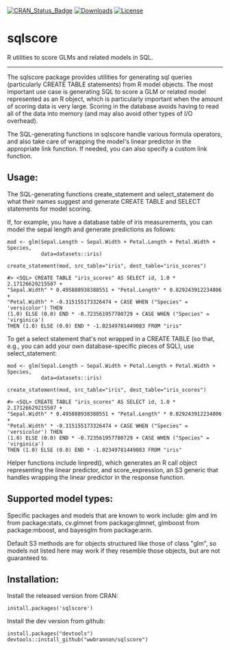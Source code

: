 
<!-- README.md is generated from README.Rmd. Please edit that file -->
[![CRAN\_Status\_Badge](http://www.r-pkg.org/badges/version/sqlscore)](http://cran.r-project.org/web/packages/sqlscore) [![Downloads](http://cranlogs.r-pkg.org/badges/sqlscore)](http://cran.rstudio.com/package=sqlscore) [![License](http://img.shields.io/:license-mit-blue.svg?style=flat)](http://badges.mit-license.org)

sqlscore
========

R utilities to score GLMs and related models in SQL.

------------------------------------------------------------------------

The sqlscore package provides utilities for generating sql queries (particularly CREATE TABLE statements) from R model objects. The most important use case is generating SQL to score a GLM or related model represented as an R object, which is particularly important when the amount of scoring data is very large. Scoring in the database avoids having to read all of the data into memory (and may also avoid other types of I/O overhead).

The SQL-generating functions in sqlscore handle various formula operators, and also take care of wrapping the model's linear predictor in the appropriate link function. If needed, you can also specify a custom link function.

Usage:
------

The SQL-generating functions create\_statement and select\_statement do what their names suggest and generate CREATE TABLE and SELECT statements for model scoring.

If, for example, you have a database table of iris measurements, you can model the sepal length and generate predictions as follows:

    mod <- glm(Sepal.Length ~ Sepal.Width + Petal.Length + Petal.Width + Species,
               data=datasets::iris)

    create_statement(mod, src_table="iris", dest_table="iris_scores")  

    #> <SQL> CREATE TABLE "iris_scores" AS SELECT id, 1.0 * 2.17126629215507 +
    "Sepal.Width" * 0.495888938388551 + "Petal.Length" * 0.829243912234806 +
    "Petal.Width" * -0.315155173326474 + CASE WHEN ("Species" = 'versicolor') THEN
    (1.0) ELSE (0.0) END * -0.723561957780729 + CASE WHEN ("Species" = 'virginica')
    THEN (1.0) ELSE (0.0) END * -1.02349781449083 FROM "iris"

To get a select statement that's not wrapped in a CREATE TABLE (so that, e.g., you can add your own database-specific pieces of SQL), use select\_statement:

    mod <- glm(Sepal.Length ~ Sepal.Width + Petal.Length + Petal.Width + Species,
               data=datasets::iris)

    create_statement(mod, src_table="iris", dest_table="iris_scores")  

    #> <SQL> CREATE TABLE "iris_scores" AS SELECT id, 1.0 * 2.17126629215507 +
    "Sepal.Width" * 0.495888938388551 + "Petal.Length" * 0.829243912234806 +
    "Petal.Width" * -0.315155173326474 + CASE WHEN ("Species" = 'versicolor') THEN
    (1.0) ELSE (0.0) END * -0.723561957780729 + CASE WHEN ("Species" = 'virginica')
    THEN (1.0) ELSE (0.0) END * -1.02349781449083 FROM "iris"

Helper functions include linpred(), which generates an R call object representing the linear predictor, and score\_expression, an S3 generic that handles wrapping the linear predictor in the response function.

Supported model types:
----------------------

Specific packages and models that are known to work include: glm and lm from package:stats, cv.glmnet from package:glmnet, glmboost from package:mboost, and bayesglm from package:arm.

Default S3 methods are for objects structured like those of class "glm", so models not listed here may work if they resemble those objects, but are not guaranteed to.

Installation:
-------------

Install the released version from CRAN:

    install.packages('sqlscore')

Install the dev version from github:

    install.packages("devtools")
    devtools::install_github("wwbrannon/sqlscore")
